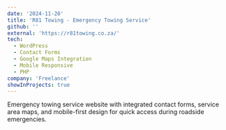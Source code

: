 ```yaml
---
date: '2024-11-20'
title: 'R81 Towing - Emergency Towing Service'
github: ''
external: 'https://r81towing.co.za/'
tech:
  - WordPress
  - Contact Forms
  - Google Maps Integration
  - Mobile Responsive
  - PHP
company: 'Freelance'
showInProjects: true
---
```


Emergency towing service website with integrated contact forms, service area maps, and mobile-first design for quick access during roadside emergencies.
